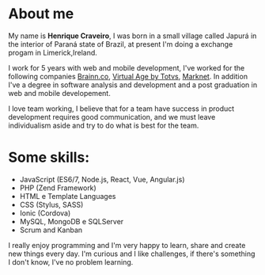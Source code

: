 # About me

My name is **Henrique Craveiro**, I was born in a small village called Japurá in the interior of Paraná state of Brazil, at present I'm doing a exchange progam in Limerick,Ireland.

I work for 5 years with web and mobile development, I've worked for the following companies [Brainn.co](https://brainn.co/),  [Virtual Age by Totvs](http://virtualage.com.br/), [Marknet](http://www.marknet.com.br/). In addition I've a degree in software analysis and development and a post graduation in web and mobile developement.

I love team working, I believe that for a team have success in product development requires good communication, and we must leave individualism aside and try to do what is best for the team.

# Some skills:
- JavaScript (ES6/7, Node.js, React, Vue, Angular.js)
- PHP (Zend Framework)
- HTML e Template Languages
- CSS (Stylus, SASS)
- Ionic (Cordova)
- MySQL, MongoDB e SQLServer
- Scrum and Kanban

I really enjoy programming and I'm very happy to learn, share and create new things every day. I'm curious and I like challenges, if there's something I don't know, I've no problem learning.